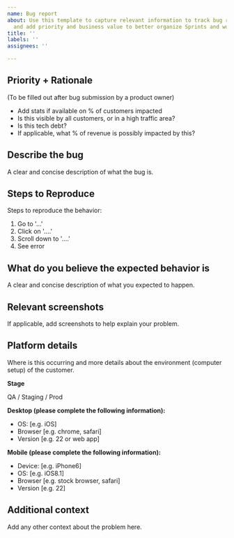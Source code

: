 ```yaml
---
name: Bug report
about: Use this template to capture relevant information to track bug reports consistently
  and add priority and business value to better organize Sprints and work.
title: ''
labels: ''
assignees: ''

---
```


## Priority + Rationale

(To be filled out after bug submission by a product owner)

- Add stats if available on % of customers impacted
- Is this visible by all customers, or in a high traffic area?
- Is this tech debt?
- If applicable, what % of revenue is possibly impacted by this?

## Describe the bug

A clear and concise description of what the bug is.

## Steps to Reproduce

Steps to reproduce the behavior:

1. Go to '...'
2. Click on '....'
3. Scroll down to '....'
4. See error

## What do you believe the expected behavior is

A clear and concise description of what you expected to happen.

## Relevant screenshots

If applicable, add screenshots to help explain your problem.

## Platform details

Where is this occurring and more details about the environment (computer setup) of the customer.

**Stage**

QA / Staging / Prod

**Desktop (please complete the following information):**

- OS: [e.g. iOS]
- Browser [e.g. chrome, safari]
- Version [e.g. 22 or web app]

**Mobile (please complete the following information):**

- Device: [e.g. iPhone6]
- OS: [e.g. iOS8.1]
- Browser [e.g. stock browser, safari]
- Version [e.g. 22]

## Additional context

Add any other context about the problem here.
